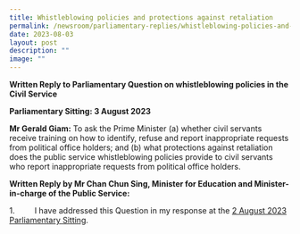 ```yaml
---
title: Whistleblowing policies and protections against retaliation
permalink: /newsroom/parliamentary-replies/whistleblowing-policies-and-protections-against-retaliation/
date: 2023-08-03
layout: post
description: ""
image: ""
---
```

**Written Reply to Parliamentary Question on whistleblowing policies in the Civil Service**

**Parliamentary Sitting: 3 August 2023**

**Mr Gerald Giam:** To ask the Prime Minister (a) whether civil servants receive training on how to identify, refuse and report inappropriate requests from political office holders; and (b) what protections against retaliation does the public service whistleblowing policies provide to civil servants who report inappropriate requests from political office holders.

**Written Reply by Mr Chan Chun Sing, Minister for Education and Minister-in-charge of the Public Service:**

1\.         I have addressed this Question in my response at the [2 August 2023 Parliamentary Sitting](https://www.psd.gov.sg/newsroom/parliamentary-replies/cpib-case-and-public-service-code-of-conduct/).